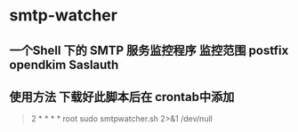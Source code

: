 # smtp-watcher
## 一个Shell 下的 SMTP 服务监控程序 监控范围 postfix opendkim Saslauth

## 使用方法 下载好此脚本后在 crontab中添加
> 2 * * * * root sudo smtpwatcher.sh 2>&1  /dev/null
